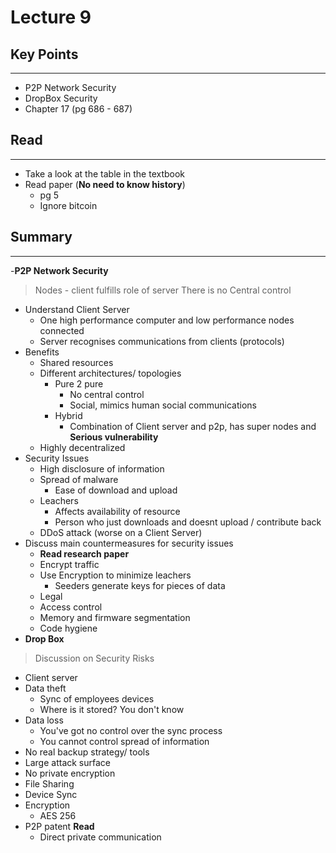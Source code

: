 # Lecture 9
## Key Points 
----------------------------------------------------
- P2P Network Security
- DropBox Security
- Chapter 17 (pg 686 - 687)
## Read
----------------------------------------------------
- Take a look at the table in the textbook
- Read paper (**No need to know history**)
    - pg 5
    - Ignore bitcoin
## Summary
----------------------------------------------------
-**P2P Network Security**
> Nodes - client fulfills role of server
> There is no Central control
  - Understand Client Server
    - One high performance computer and low performance nodes connected
    - Server recognises communications from clients (protocols)
  - Benefits
    - Shared resources
    - Different architectures/ topologies
      - Pure 2 pure
        - No central control
        - Social, mimics human social communications
      - Hybrid
        - Combination of Client server and p2p, has super nodes and **Serious vulnerability**
    - Highly decentralized
  - Security Issues
    - High disclosure of information
    - Spread of malware
      - Ease of download and upload
    - Leachers
      - Affects availability of resource
      - Person who just downloads and doesnt upload / contribute back
    - DDoS attack (worse on a Client Server)
  - Discuss main countermeasures for security issues
    - **Read research paper**
    - Encrypt traffic
    - Use Encryption to minimize leachers
      - Seeders generate keys for pieces of data
    - Legal
    - Access control
    - Memory and firmware segmentation
    - Code hygiene
- **Drop Box**
> Discussion on Security Risks
  - Client server
  - Data theft
    - Sync of employees devices
    - Where is it stored? You don't know
  - Data loss
    - You've got no control over the sync process
    - You cannot control spread of information
  - No real backup strategy/ tools
  - Large attack surface
  - No private encryption
  - File Sharing
  - Device Sync
  - Encryption
    - AES 256
  - P2P patent **Read**
    - Direct private communication